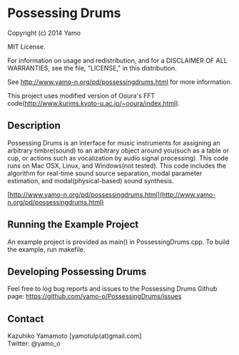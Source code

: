 Possessing Drums
=========

Copyright (c) 2014 Yamo

MIT License.

For information on usage and redistribution, and for a DISCLAIMER OF ALL
WARRANTIES, see the file, "LICENSE," in this distribution.

See http://www.yamo-n.org/pd/possessingdrums.html for more information. 

This project uses modified version of Ooura's FFT code(http://www.kurims.kyoto-u.ac.jp/~ooura/index.html). 


Description
-----------

Possessing Drums is an interface for music instruments for assigning an arbitrary timbre(sound) to an arbitrary object around you(such as a table or cup, or actions such as vocalization by audio signal processing). This code runs on Mac OSX, Linux, and Windows(not tested). This code includes the algorithm for real-time sound source separation, modal parameter estimation, and modal(physical-based) sound synthesis. 

[http://www.yamo-n.org/pd/possessingdrums.html](http://www.yamo-n.org/pd/possessingdrums.html)


Running the Example Project
---------------------------

An example project is provided as main() in PossessingDrums.cpp. To build the example, run makefile. 


Developing Possessing Drums
--------------------

Feel free to log bug reports and issues to the Possessing Drums Github page: https://github.com/yamo-o/PossessingDrums/issues

Contact
--------------------

Kazuhiko Yamamoto [yamotulp(at)gmail.com]  
Twitter: @yamo_o
